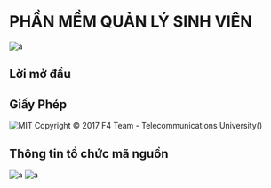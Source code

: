 ﻿# PHẦN MỀM QUẢN LÝ SINH VIÊN
![a](https://user-images.githubusercontent.com/27407242/26913937-572085ee-4c48-11e7-9a62-259c3f6a2b08.jpg)
## Lời mở đầu
## Giấy Phép
![MIT](https://github.com/F4Team-DHCN1A/QLSV/blob/master/LICENSE) Copyright © 2017 F4 Team - Telecommunications University(<a>)

## Thông tin tổ chức mã nguồn 
![a](https://user-images.githubusercontent.com/27596661/28235728-3a03d372-693e-11e7-80e3-f40cba1c35f4.png)
![a](https://user-images.githubusercontent.com/27596661/28235747-afaa6334-693e-11e7-86c3-b8993361b441.png)
